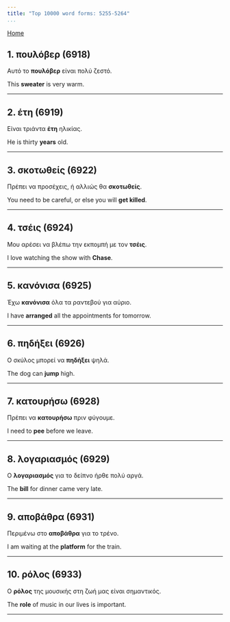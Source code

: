 ```yaml
---
title: "Top 10000 word forms: 5255-5264"
...
```


[Home](./) 

## 1. πουλόβερ (6918)

Αυτό το **πουλόβερ** είναι πολύ ζεστό.  

This **sweater** is very warm.

---

## 2. έτη (6919)

Είναι τριάντα **έτη** ηλικίας.

He is thirty **years** old.

---

## 3. σκοτωθείς (6922)

Πρέπει να προσέχεις, ή αλλιώς θα **σκοτωθείς**.  

You need to be careful, or else you will **get killed**.

---

## 4. τσέις (6924)

Μου αρέσει να βλέπω την εκπομπή με τον **τσέις**.  

I love watching the show with **Chase**.

---

## 5. κανόνισα (6925)

Έχω **κανόνισα** όλα τα ραντεβού για αύριο.

I have **arranged** all the appointments for tomorrow.

---

## 6. πηδήξει (6926)

Ο σκύλος μπορεί να **πηδήξει** ψηλά.

The dog can **jump** high.

---

## 7. κατουρήσω (6928)

Πρέπει να **κατουρήσω** πριν φύγουμε.

I need to **pee** before we leave.

---

## 8. λογαριασμός (6929)

Ο **λογαριασμός** για το δείπνο ήρθε πολύ αργά.

The **bill** for dinner came very late.

---

## 9. αποβάθρα (6931)

Περιμένω στο **αποβάθρα** για το τρένο.

I am waiting at the **platform** for the train.

---

## 10. ρόλος (6933)

Ο **ρόλος** της μουσικής στη ζωή μας είναι σημαντικός.  

The **role** of music in our lives is important.

---

